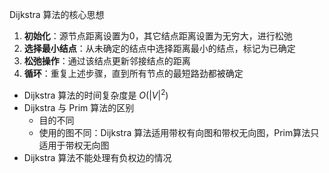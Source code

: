 Dijkstra 算法的核心思想
1. **初始化**：源节点距离设置为0，其它结点距离设置为无穷大，进行松弛
2. **选择最小结点**：从未确定的结点中选择距离最小的结点，标记为已确定
3. **松弛操作**：通过该结点更新邻接结点的距离
4. **循环**：重复上述步骤，直到所有节点的最短路劲都被确定

- Dijkstra 算法的时间复杂度是 $O(|V|^2)$
- Dijkstra 与 Prim 算法的区别
	- 目的不同
	- 使用的图不同：Dijkstra 算法适用带权有向图和带权无向图，Prim算法只适用于带权无向图
- Dijkstra 算法不能处理有负权边的情况